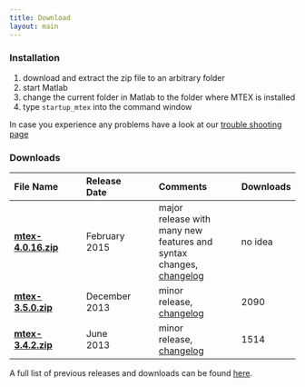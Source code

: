 ```yaml
---
title: Download
layout: main
---
```


### Installation ###

1. download and extract the zip file to an arbitrary folder
2. start Matlab
3. change the current folder in Matlab to the folder where MTEX is installed
4. type `startup_mtex` into the command window

In case you experience any problems have a look at our [trouble shooting page]()

### Downloads ###

File Name  |||  Release Date||| Comments ||| Downloads
:-|-|-|:-|-|-|:-|-|-|-
[**mtex-4.0.16.zip**](https://github.com/mtex-toolbox/mtex/releases/download/mtex-4.0.16/mtex-4.0.16.zip) ||| February 2015    ||| major release with many new features and syntax changes, [changelog](files/doc/changelog.html) ||| no idea
[**mtex-3.5.0.zip**](http://mtex.googlecode.com/files/mtex-3.5.0.zip) ||| December 2013   ||| minor release, [changelog]()||| 2090
[**mtex-3.4.2.zip**](http://mtex.googlecode.com/files/mtex-3.4.2.zip) ||| June 2013       ||| minor release, [changelog]()||| 1514

A full list of previous releases and downloads can be found [here](http://code.google.com/p/mtex/downloads/list).

<script src="js/jquery.min.js"></script>
<script src="js/bootstrap.min.js"></script>
<script src="js/jquery.timeago.js"></script>
<script src="js/jquery.fancybox.pack.js?v=2.1.5"></script>

<script type="text/javascript">
    $(document).ready(function () {
        GetLatestReleaseInfo();
    });

    function GetLatestReleaseInfo() {
        $.getJSON("https://api.github.com/repos/ShareX/ShareX/releases").done(function (json) {
            var release = json[0];
            var asset = release.assets[0];
            var downloadURL = "https://github.com/ShareX/ShareX/releases/download/" + release.tag_name + "/" + asset.name;
            var downloadCount = 0;
            for (var i = 0; i < release.assets.length; i++) {
                downloadCount += release.assets[i].download_count;
            }
            var releaseInfo = release.name + " was updated " + $.timeago(asset.updated_at) + " and downloaded " + downloadCount + " times.";
            $(".sharex-download").attr("href", downloadURL);
            $(".release-info").text(releaseInfo);
            $(".release-info").fadeIn("slow");
        });
    }
</script>
